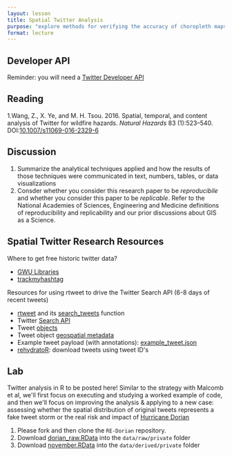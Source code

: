```yaml
---
layout: lesson
title: Spatial Twitter Analysis
purpose: "explore methods for verifying the accuracy of choropleth maps"
format: lecture
---
```


## Developer API

Reminder: you will need a [Twitter Developer API](data-services)

## Reading

1.Wang, Z., X. Ye, and M. H. Tsou. 2016. Spatial, temporal, and content analysis of Twitter for wildfire hazards. *Natural Hazards* 83 (1):523–540. DOI:[10.1007/s11069-016-2329-6](https://doi.org/10.1007/s11069-016-2329-6)

## Discussion

1. Summarize the analytical techniques applied and how the results of those techniques were communicated in text, numbers, tables, or data visualizations
1. Consder whether you consider this research paper to be *reproducibile* and whether you consider this paper to be *replicable*. Refer to the National Academies of Sciences, Engineering and Medicine definitions of reproducibility and replicability and our prior discussions about GIS as a Science.

## Spatial Twitter Research Resources

Where to get free historic twitter data?

- [GWU Libraries](https://gwu-libraries.github.io/sfm-ui/posts/2017-09-14-twitter-data)
- [trackmyhashtag](https://www.trackmyhashtag.com/blog/twitter-datasets-free)

Resources for using rtweet to drive the Twitter Search API (6-8 days of recent tweets)

- [rtweet](https://docs.ropensci.org/rtweet/) and its [search_tweets](https://rtweet.info/reference/search_tweets.html) function
- Twitter [Search API](https://developer.twitter.com/en/docs/tweets/search/api-reference/get-search-tweets)
- Tweet [objects](https://developer.twitter.com/en/docs/tweets/data-dictionary/overview/tweet-object)
- Tweet object [geospatial metadata](https://developer.twitter.com/en/docs/tutorials/tweet-geo-metadata
)
- Example tweet payload (with annotations): [example_tweet.json](/assets/example_tweet.json)
- [rehydratoR](https://kevincoakley.github.io/rehydratoR/): download tweets using tweet ID's


## Lab

Twitter analysis in R to be posted here! Similar to the strategy with Malcomb et al, we'll first focus on executing and studying a worked example of code, and then we'll focus on improving the analysis & applying to a new case: assessing whether the spatial distribution of original tweets represents a fake tweet storm or the real risk and impact of [Hurricane Dorian](https://en.wikipedia.org/wiki/Hurricane_Dorian)

1. Please fork and then clone the `RE-Dorian` repository.
1. Download [dorian_raw.RData](https://github.com/GIS4DEV/geog323data/raw/main/dorian/dorian_raw.RDS) into the `data/raw/private` folder
1. Download [november.RData](https://github.com/GIS4DEV/geog323data/raw/main/dorian/november.RDS) into the `data/derived/private` folder
